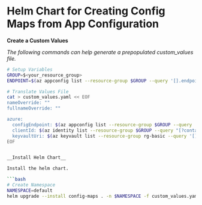 # Helm Chart for Creating Config Maps from App Configuration

__Create a Custom Values__

_The following commands can help generate a prepopulated custom_values file._
```bash
# Setup Variables
GROUP=$<your_resource_group>
ENDPOINT=$(az appconfig list --resource-group $GROUP --query '[].endpoint' -otsv)

# Translate Values File
cat > custom_values.yaml << EOF
nameOverride: ""
fullnameOverride: ""

azure:
  configEndpoint: $(az appconfig list --resource-group $GROUP --query '[].endpoint' -otsv)
  clientId: $(az identity list --resource-group $GROUP --query "[?contains(name, 'service')].clientId" -otsv)
  keyvaultUri: $(az keyvault list --resource-group rg-basic --query '[].properties.vaultUri' -otsv)
EOF


__Install Helm Chart__

Install the helm chart.

```bash
# Create Namespace
NAMESPACE=default
helm upgrade --install config-maps . -n $NAMESPACE -f custom_values.yaml
```
